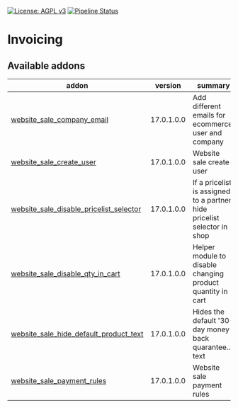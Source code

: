 [![License: AGPL v3](https://img.shields.io/badge/License-AGPL%20v3-blue.svg)](https://www.gnu.org/licenses/agpl-3.0)
[![Pipeline Status](https://gitlab.com/tawasta/odoo/e-commerce/badges/14.0-dev/pipeline.svg)](https://gitlab.com/tawasta/odoo/e-commerce/-/pipelines/)

Invoicing
=========

[//]: # (addons)

Available addons
----------------
addon | version | summary
--- | --- | ---
[website_sale_company_email](website_sale_company_email/) | 17.0.1.0.0 | Add different emails for ecommerce user and company
[website_sale_create_user](website_sale_create_user/) | 17.0.1.0.0 | Website sale create user
[website_sale_disable_pricelist_selector](website_sale_disable_pricelist_selector/) | 17.0.1.0.0 | If a pricelist is assigned to a partner, hide pricelist selector in shop
[website_sale_disable_qty_in_cart](website_sale_disable_qty_in_cart/) | 17.0.1.0.0 | Helper module to disable changing product quantity in cart
[website_sale_hide_default_product_text](website_sale_hide_default_product_text/) | 17.0.1.0.0 | Hides the default '30-day money-back quarantee...' text
[website_sale_payment_rules](website_sale_payment_rules/) | 17.0.1.0.0 | Website sale payment rules

[//]: # (end addons)
